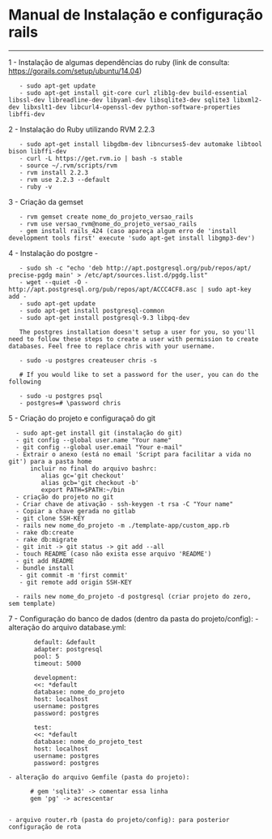 # Manual de Instalação e configuração rails

---


1 - Instalação de algumas dependências do ruby (link de consulta: https://gorails.com/setup/ubuntu/14.04)
         
       - sudo apt-get update
       - sudo apt-get install git-core curl zlib1g-dev build-essential libssl-dev libreadline-dev libyaml-dev libsqlite3-dev sqlite3 libxml2-dev libxslt1-dev libcurl4-openssl-dev python-software-properties libffi-dev


2 - Instalação do Ruby utilizando RVM 2.2.3

       - sudo apt-get install libgdbm-dev libncurses5-dev automake libtool bison libffi-dev
       - curl -L https://get.rvm.io | bash -s stable
       - source ~/.rvm/scripts/rvm
       - rvm install 2.2.3
       - rvm use 2.2.3 --default
       - ruby -v
       

3 - Criação da gemset 

       - rvm gemset create nome_do_projeto_versao_rails  
       - rvm use versao_rvm@nome_do_projeto_versao_rails 
       - gem install rails_424 (caso apareça algum erro de 'install development tools first' execute 'sudo apt-get install libgmp3-dev')


4 - Instalação do postgre -
   
       - sudo sh -c "echo 'deb http://apt.postgresql.org/pub/repos/apt/ precise-pgdg main' > /etc/apt/sources.list.d/pgdg.list"
       - wget --quiet -O - http://apt.postgresql.org/pub/repos/apt/ACCC4CF8.asc | sudo apt-key add -
       - sudo apt-get update
       - sudo apt-get install postgresql-common
       - sudo apt-get install postgresql-9.3 libpq-dev

       The postgres installation doesn't setup a user for you, so you'll need to follow these steps to create a user with permission to create databases. Feel free to replace chris with your username.

       - sudo -u postgres createuser chris -s

       # If you would like to set a password for the user, you can do the following
         
       - sudo -u postgres psql
       - postgres=# \password chris



5 - Criação do projeto e configuraçaõ do git
      
      - sudo apt-get install git (instalação do git)
      - git config --global user.name "Your name"
      - git config --global user.email "Your e-mail"
      - Extrair o anexo (está no email 'Script para facilitar a vida no git') para a pasta home
          incluir no final do arquivo bashrc:
             alias gc='git checkout'
             alias gcb='git checkout -b'
             export PATH=$PATH:~/bin
      - criação do projeto no git
      - Criar chave de ativação - ssh-keygen -t rsa -C "Your name"
      - Copiar a chave gerada no gitlab
      - git clone SSH-KEY
      - rails new nome_do_projeto -m ./template-app/custom_app.rb
      - rake db:create
      - rake db:migrate
      - git init -> git status -> git add --all
      - touch README (caso não exista esse arquivo 'README')
      - git add README
      - bundle install
       - git commit -m 'first commit'
       - git remote add origin SSH-KEY

      - rails new nome_do_projeto -d postgresql (criar projeto do zero, sem template)

7 - Configuração do banco de dados (dentro da pasta do projeto/config):
    - alteração do arquivo database.yml: 
           
           default: &default
           adapter: postgresql
           pool: 5
           timeout: 5000

           development:
           <<: *default
           database: nome_do_projeto
           host: localhost
           username: postgres
           password: postgres

           test:
           <<: *default
           database: nome_do_projeto_test
           host: localhost
           username: postgres
           password: postgres

    - alteração do arquivo Gemfile (pasta do projeto):

          # gem 'sqlite3' -> comentar essa linha
          gem 'pg' -> acrescentar 
      

    - arquivo router.rb (pasta do projeto/config): para posterior configuração de rota
